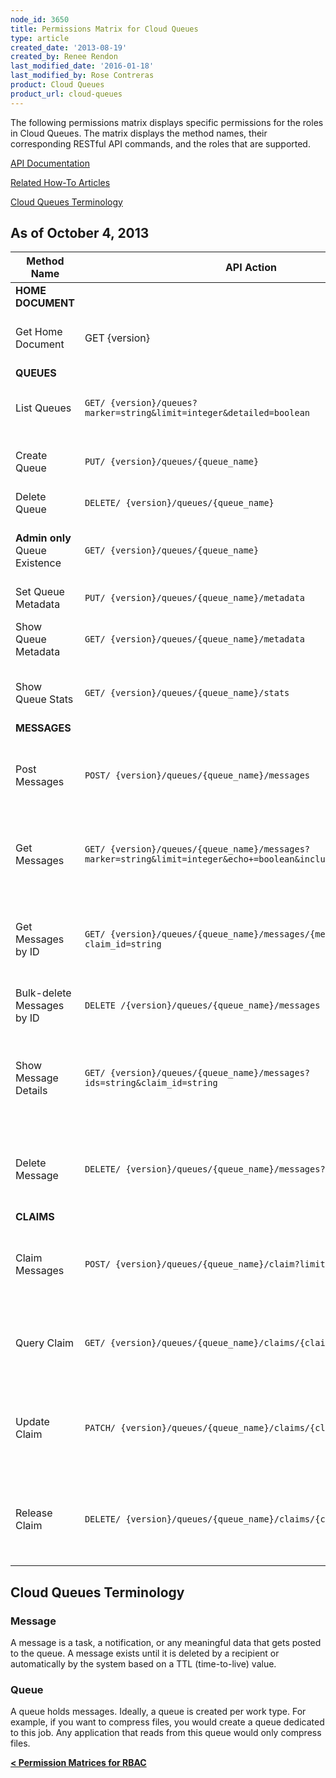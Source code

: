 ```yaml
---
node_id: 3650
title: Permissions Matrix for Cloud Queues
type: article
created_date: '2013-08-19'
created_by: Renee Rendon
last_modified_date: '2016-01-18'
last_modified_by: Rose Contreras
product: Cloud Queues
product_url: cloud-queues
---
```


The following permissions matrix displays specific permissions for the roles in Cloud Queues. The matrix displays the method names, their corresponding RESTful API commands, and the roles that are supported.

[API Documentation](http://developer.rackspace.com/docs/)

[Related How-To Articles](/how-to/)

[Cloud Queues Terminology](/how-to/permissions-matrix-for-cloud-queues)

## As of October 4, 2013

Method Name | API Action | Role | Description
--- | --- | --- | ---
**HOME DOCUMENT** | | |
Get Home Document |	GET {version} |	**Observer & Creator & Admin** | Gets the home document.
**QUEUES** | | |
List Queues	| ```GET/ {version}/queues?marker=string&limit=integer&detailed=boolean``` | **Observer & Creator & Admin**	| Lists queues.
Create Queue | ```PUT/ {version}/queues/{queue_name}``` | **Admin only**	**Admin only**	| Creates a queue.
Delete Queue | ```DELETE/ {version}/queues/{queue_name}``` | **Admin only** | Deletes the queue.
**Admin only** Queue Existence |	```GET/ {version}/queues/{queue_name}``` |**Observer & Creator & Admin**	| Verifies whether the specified queue exists.
Set Queue Metadata | ```PUT/ {version}/queues/{queue_name}/metadata``` | **Creator & Admin** | Sets queue metadata.
Show Queue Metadata | ```GET/ {version}/queues/{queue_name}/metadata``` | **Observer & Creator & Admin** |	Returns queue metadata.
Show Queue Stats | ```GET/ {version}/queues/{queue_name}/stats``` | **Observer & Creator & Admin** | Returns queue statistics.
**MESSAGES** | | |
Post Messages | ```POST/ {version}/queues/{queue_name}/messages``` | **Creator & Admin** | Posts the message or messages for the specified queue.
Get Messages | ```GET/ {version}/queues/{queue_name}/messages?marker=string&limit=integer&echo+=boolean&include_claimed=boolean``` | **Creator & Admin**	**Admin only** | Gets the message or messages in the specified queue.
Get Messages by ID | ```GET/ {version}/queues/{queue_name}/messages/{messageId}?claim_id=string``` | **Observer & Creator & Admin** | Gets the specified set of messages from the specified queue.
Bulk-delete Messages by ID | ```DELETE /{version}/queues/{queue_name}/messages ?ids=string``` | **Creator & Admin** | Bulk-deletes for messages.
Show Message Details | ```GET/ {version}/queues/{queue_name}/messages?ids=string&claim_id=string``` | **Observer & Creator & Admin** | Shows details for the specified message from the specified queue.
Delete Message | ```DELETE/ {version}/queues/{queue_name}/messages?claim_id=string``` | **Admin only**	**Admin only**	| Deletes the specified message from the specified queue.
**CLAIMS** | | |
Claim Messages | ```POST/ {version}/queues/{queue_name}/claim?limit=integer``` | **Creator & Admin** | Claims a set of messages from the specified queue.
Query Claim	| ```GET/ {version}/queues/{queue_name}/claims/{claimId}``` | **Observer & Creator & Admin** |	Queries the specified claim for the specified queue.
Update Claim | ```PATCH/ {version}/queues/{queue_name}/claims/{claimId}``` | **Creator & Admin** | Updates the specified claim for the specified queue.
Release Claim | ```DELETE/ {version}/queues/{queue_name}/claims/{claimId}``` | **Creator & Admin** | Releases the specified claim for the specified queue.

## Cloud Queues Terminology

### Message

A message is a task, a notification, or any meaningful data that gets posted to the queue. A message exists until it is deleted by a recipient or automatically by the system based on a TTL (time-to-live) value.

### Queue

A queue holds messages. Ideally, a queue is created per work type. For example, if you want to compress files, you would create a queue dedicated to this job. Any application that reads from this queue would only compress files.

[**&lt; Permission Matrices for RBAC**](/how-to/permissions-matrix-for-role-based-access-control-rbac)
